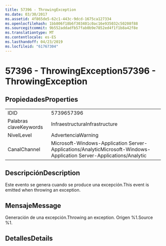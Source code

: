 ```yaml
---
title: 57396 - ThrowingException
ms.date: 03/30/2017
ms.assetid: 4f865de5-62c1-443c-9dcd-1675ca127334
ms.openlocfilehash: 1bb806f18b6f303401c0ac16e935032c50208f88
ms.sourcegitcommit: 9b552addadfb57fab0b9e7852ed4f1f1b8a42f8e
ms.translationtype: MT
ms.contentlocale: es-ES
ms.lasthandoff: 04/23/2019
ms.locfileid: "61767304"
---
```

# <a name="57396---throwingexception"></a><span data-ttu-id="93a6a-102">57396 - ThrowingException</span><span class="sxs-lookup"><span data-stu-id="93a6a-102">57396 - ThrowingException</span></span>
## <a name="properties"></a><span data-ttu-id="93a6a-103">Propiedades</span><span class="sxs-lookup"><span data-stu-id="93a6a-103">Properties</span></span>  
  
|||  
|-|-|  
|<span data-ttu-id="93a6a-104">ID</span><span class="sxs-lookup"><span data-stu-id="93a6a-104">ID</span></span>|<span data-ttu-id="93a6a-105">57396</span><span class="sxs-lookup"><span data-stu-id="93a6a-105">57396</span></span>|  
|<span data-ttu-id="93a6a-106">Palabras clave</span><span class="sxs-lookup"><span data-stu-id="93a6a-106">Keywords</span></span>|<span data-ttu-id="93a6a-107">Infraestructura</span><span class="sxs-lookup"><span data-stu-id="93a6a-107">Infrastructure</span></span>|  
|<span data-ttu-id="93a6a-108">Nivel</span><span class="sxs-lookup"><span data-stu-id="93a6a-108">Level</span></span>|<span data-ttu-id="93a6a-109">Advertencia</span><span class="sxs-lookup"><span data-stu-id="93a6a-109">Warning</span></span>|  
|<span data-ttu-id="93a6a-110">Canal</span><span class="sxs-lookup"><span data-stu-id="93a6a-110">Channel</span></span>|<span data-ttu-id="93a6a-111">Microsoft-Windows-Application Server-Applications/Analytic</span><span class="sxs-lookup"><span data-stu-id="93a6a-111">Microsoft-Windows-Application Server-Applications/Analytic</span></span>|  
  
## <a name="description"></a><span data-ttu-id="93a6a-112">Descripción</span><span class="sxs-lookup"><span data-stu-id="93a6a-112">Description</span></span>  
 <span data-ttu-id="93a6a-113">Este evento se genera cuando se produce una excepción.</span><span class="sxs-lookup"><span data-stu-id="93a6a-113">This event is emitted when throwing an exception.</span></span>  
  
## <a name="message"></a><span data-ttu-id="93a6a-114">Mensaje</span><span class="sxs-lookup"><span data-stu-id="93a6a-114">Message</span></span>  
 <span data-ttu-id="93a6a-115">Generación de una excepción.</span><span class="sxs-lookup"><span data-stu-id="93a6a-115">Throwing an exception.</span></span> <span data-ttu-id="93a6a-116">Origen %1.</span><span class="sxs-lookup"><span data-stu-id="93a6a-116">Source %1.</span></span>  
  
## <a name="details"></a><span data-ttu-id="93a6a-117">Detalles</span><span class="sxs-lookup"><span data-stu-id="93a6a-117">Details</span></span>
